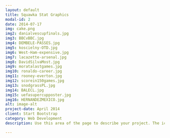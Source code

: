 ```yaml
---
layout: default
title: Squawka Stat Graphics
modal-id: 2
date: 2014-07-17
img: cake.png
img2: danialvescupfinals.jpg
img3: BBCvBBC.jpg
img4: DEMBELE-PASSES.jpg
img5: koscielny-OTD.jpg
img6: West-Ham-expensive.jpg
img7: lacazette-arsenal.jpg
img8: DavidSilvaMost.jpg
img9: moratalastgames.jpg
img10: ronaldo-career.jpg
img11: rooney-everton.jpg
img12: scorein150games.jpg
img13: snodgrassPL.jpg
img14: BALECL.jpg
img15: uefasupercupposter.jpg
img16: HERNANDEZMEXICO.jpg
alt: image-alt
project-date: April 2014
client: Start Bootstrap
category: Web Development
description: Use this area of the page to describe your project. The icon above is part of a free icon set by <a href="https://sellfy.com/p/8Q9P/jV3VZ/">Flat Icons</a>. On their website, you can download their free set with 16 icons, or you can purchase the entire set with 146 icons for only $12!

---
```

